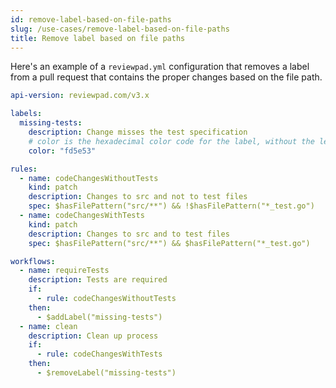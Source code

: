 ```yaml
---
id: remove-label-based-on-file-paths
slug: /use-cases/remove-label-based-on-file-paths
title: Remove label based on file paths
---
```


Here's an example of a `reviewpad.yml` configuration that removes a label from a pull request that contains the proper changes based on the file path.

```yaml
api-version: reviewpad.com/v3.x

labels:
  missing-tests:
    description: Change misses the test specification
    # color is the hexadecimal color code for the label, without the leading #.
    color: "fd5e53"

rules:
  - name: codeChangesWithoutTests
    kind: patch
    description: Changes to src and not to test files
    spec: $hasFilePattern("src/**") && !$hasFilePattern("*_test.go")
  - name: codeChangesWithTests
    kind: patch
    description: Changes to src and to test files
    spec: $hasFilePattern("src/**") && $hasFilePattern("*_test.go")

workflows:
  - name: requireTests
    description: Tests are required
    if:
      - rule: codeChangesWithoutTests
    then:
      - $addLabel("missing-tests")
  - name: clean
    description: Clean up process
    if:
      - rule: codeChangesWithTests
    then:
      - $removeLabel("missing-tests")
```

